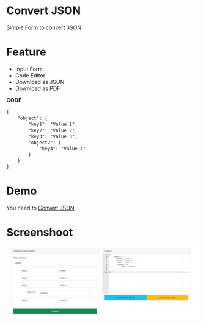 # Convert JSON

Simple Form to convert JSON.

# Feature
- Input Form
- Code Editor
- Download as JSON
- Download as PDF

**CODE**
```
{
	"object": {
		"key1": "Value 1",
		"key2": "Value 2",
		"key3": "Value 3",
		"object2": {
			"key4": "Value 4"
		}
	}
}
```

# Demo
You need to [Convert JSON](https://code.wapborhan.com/convert-json/)

# Screenshoot

[![screenshoot](/src/convert-json.png)](https://code.wapborhan.com/convert-json/)

